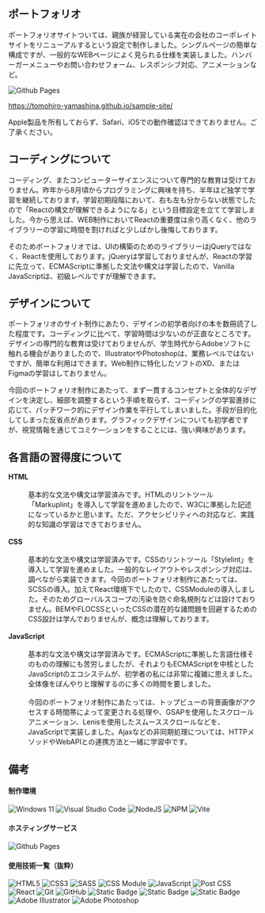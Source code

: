 ## ポートフォリオ

ポートフォリオサイトついては、親族が経営している実在の会社のコーポレイトサイトをリニューアルするという設定で制作しました。シングルページの簡単な構成ですが、一般的なWEBページによく見られる仕様を実装しました。ハンバーガーメニューやお問い合わせフォーム、レスポンシブ対応、アニメーションなど。

![Github Pages](https://img.shields.io/badge/github%20pages-121013?style=for-the-badge&logo=github&logoColor=white)

https://tomohiro-yamashina.github.io/sample-site/

Apple製品を所有しておらず、Safari、iOSでの動作確認はできておりません。ご了承ください。

## コーディングについて

コーディング、またコンピューターサイエンスについて専門的な教育は受けておりません。昨年から8月頃からプログラミングに興味を持ち、半年ほど独学で学習を継続しております。学習初期段階において、右も左も分からない状態でしたので「Reactの構文が理解できるようになる」という目標設定を立てて学習しました。今から思えば、WEB制作においてReactの重要度は余り高くなく、他のライブラリーの学習に時間を割ければと少しばかし後悔しております。

そのためポートフォリオでは、UIの構築のためのライブラリーはjQueryではなく、Reactを使用しております。jQueryは学習しておりませんが、Reactの学習に先立って、ECMAScriptに準拠した文法や構文は学習したので、Vanilla JavaScriptは、初級レベルですが理解できます。

## デザインについて

ポートフォリオのサイト制作にあたり、デザインの初学者向けの本を数冊読了した程度です。コーディングに比べて、学習時間は少ないのが正直なところです。デザインの専門的な教育は受けておりませんが、学生時代からAdobeソフトに触れる機会がありましたので、IllustratorやPhotoshopは、業務レベルではないですが、簡単な利用はできます。Web制作に特化したソフトのXD、またはFigmaの学習はしておりません。

今回のポートフォリオ制作にあたって、まず一貫するコンセプトと全体的なデザインを決定し、細部を調整するという手順を取らず、コーディングの学習進捗に応じて、パッチワーク的にデザイン作業を平行してしまいました。手段が目的化してしまった反省点があります。グラフィックデザインについても初学者ですが、視覚情報を通じてコミケ―ションをすることには、強い興味があります。

## 各言語の習得度について

<dd>
  <dt><strong>HTML</strong></dt>
  <br/>
  <dd>基本的な文法や構文は学習済みです。HTMLのリントツール「Markuplint」を導入して学習を進めましたので、W3Cに準拠した記述になっているかと思います。ただ、アクセシビリティへの対応など、実践的な知識の学習はできておりません。</dd>
  <br/>
  <dt><strong>CSS</strong></dt>
  <br/>
  <dd>基本的な文法や構文は学習済みです。CSSのリントツール「Stylelint」を導入して学習を進めました。一般的なレイアウトやレスポンシブ対応は、調べながら実装できます。今回のポートフォリオ制作にあたっては、SCSSの導入。加えてReact環境下でしたので、CSSModuleの導入しました。そのためグローバルスコープの汚染を防ぐ命名規則などは設けておりません。BEMやFLOCSSといったCSSの潜在的な諸問題を回避するためのCSS設計は学んでおりませんが、概念は理解しております。</dd>
  <br/>
  <dt><strong>JavaScript</strong></dt>
  <br/>
  <dd>基本的な文法や構文は学習済みです。ECMAScriptに準拠した言語仕様そのものの理解にも苦労しましたが、それよりもECMAScriptを中核としたJavaScriptのエコシステムが、初学者の私には非常に複雑に思えました。全体像をぼんやりと理解するのに多くの時間を要しました。<br/>
<br/>
  今回のポートフォリオ制作にあたっては、トップビューの背景画像がアクセスする時間帯によって変更される処理や、GSAPを使用したスクロールアニメーション、Lenisを使用したスムーススクロールなどを、JavaScriptで実装しました。Ajaxなどの非同期処理については、HTTPメソッドやWebAPIとの連携方法と一緒に学習中です。

</dd>
</dl>

## 備考

#### 制作環境

![Windows 11](https://img.shields.io/badge/Windows%2011-%230079d5.svg?style=for-the-badge&logo=Windows%2011&logoColor=white)
![Visual Studio Code](https://img.shields.io/badge/Visual%20Studio%20Code-0078d7.svg?style=for-the-badge&logo=visual-studio-code&logoColor=white)
![NodeJS](https://img.shields.io/badge/node.js-6DA55F?style=for-the-badge&logo=node.js&logoColor=white)
![NPM](https://img.shields.io/badge/NPM-%23CB3837.svg?style=for-the-badge&logo=npm&logoColor=white)
![Vite](https://img.shields.io/badge/vite-%23646CFF.svg?style=for-the-badge&logo=vite&logoColor=white)

#### ホスティングサービス

![Github Pages](https://img.shields.io/badge/github%20pages-121013?style=for-the-badge&logo=github&logoColor=white)

#### 使用技術一覧（抜粋）

![HTML5](https://img.shields.io/badge/html5-%23E34F26.svg?style=for-the-badge&logo=html5&logoColor=white)
![CSS3](https://img.shields.io/badge/css3-%231572B6.svg?style=for-the-badge&logo=css3&logoColor=white)
![SASS](https://img.shields.io/badge/SASS-hotpink.svg?style=for-the-badge&logo=SASS&logoColor=white)
![CSS Module](https://img.shields.io/badge/css_modules-333.svg?&style=for-the-badge&logo=cssmodules&logoColor=FFFFFF)
![JavaScript](https://img.shields.io/badge/javascript-%23323330.svg?style=for-the-badge&logo=javascript&logoColor=%23F7DF1E)
![Post CSS](https://img.shields.io/badge/Post_CSS-333.svg?&style=for-the-badge&logo=postcss&logoColor=DD3A0A)
![React](https://img.shields.io/badge/react-%2320232a.svg?style=for-the-badge&logo=react&logoColor=%2361DAFB)
![Git](https://img.shields.io/badge/git-%23F05033.svg?style=for-the-badge&logo=git&logoColor=white)
![GitHub](https://img.shields.io/badge/github-%23121011.svg?style=for-the-badge&logo=github&logoColor=white)
![Static Badge](https://img.shields.io/badge/-prettier-333.svg?logo=prettier&style=for-the-badge&logoColor=F7B93E)
![Static Badge](https://img.shields.io/badge/-eslint-333.svg?logo=eslint&style=for-the-badge&logoColor=4B32C3)
![Static Badge](https://img.shields.io/badge/-stylelint-333.svg?logo=stylelint&style=for-the-badge&logoColor=FFFFFF)
![Adobe Illustrator](https://img.shields.io/badge/adobe%20illustrator-%23FF9A00.svg?style=for-the-badge&logo=adobe%20illustrator&logoColor=white)
![Adobe Photoshop](https://img.shields.io/badge/adobe%20photoshop-%2331A8FF.svg?style=for-the-badge&logo=adobe%20photoshop&logoColor=white)
